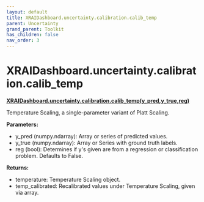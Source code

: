 ```yaml
---
layout: default
title: XRAIDashboard.uncertainty.calibration.calib_temp
parent: Uncertainty
grand_parent: Toolkit
has_children: false
nav_order: 3
---
```


# XRAIDashboard.uncertainty.calibration.calib_temp
**[XRAIDashboard.uncertainty.calibration.calib_temp(y_pred,y_true,reg)](https://github.com/gaberamolete/XRAIDashboard/blob/main/uncertainty/calibration.py)**


Temperature Scaling, a single-parameter variant of Platt Scaling.


**Parameters:**
- y_pred (numpy.ndarray): Array or series of predicted values.
- y_true (numpy.ndarray): Array or Series with ground truth labels.
- reg (bool): Determines if y's given are from a regression or classification problem. Defaults to False.

**Returns:**
- temperature: Temperature Scaling object.
- temp_calibrated: Recalibrated values under Temperature Scaling, given via array.
